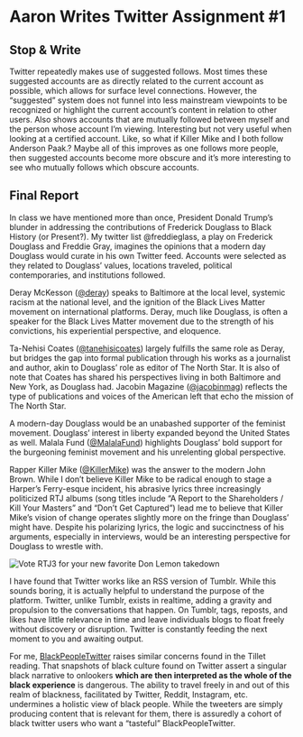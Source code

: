 

**Aaron Writes Twitter Assignment #1**
==================================

Stop & Write
----------------

Twitter repeatedly makes use of suggested follows. Most times these suggested accounts are as directly related to the current account as possible, which allows for surface level connections. However, the “suggested” system does not funnel into less mainstream viewpoints to be recognized or highlight the current account’s content in relation to other users. Also shows accounts that are mutually followed between myself and the person whose account I’m viewing. Interesting but not very useful when looking at a certified account. Like, so what if Killer Mike and I both follow Anderson Paak.? Maybe all of this improves as one follows more people, then suggested accounts become more obscure and it’s more interesting to see who mutually follows which obscure accounts.

Final Report
------------

In class we have mentioned more than once, President Donald Trump’s blunder in addressing the contributions of Frederick Douglass to Black History (or Present?). My twitter list @freddieglass, a play on Frederick Douglass and Freddie Gray, imagines the opinions that a modern day Douglass would curate in his own Twitter feed. Accounts were selected as they related to Douglass’ values, locations traveled, political contemporaries, and institutions followed.

Deray McKesson ([@deray](https://twitter.com/deray)) speaks to Baltimore at the local level, systemic racism at the national level, and the ignition of the Black Lives Matter movement on international platforms. Deray, much like Douglass, is often a speaker for the Black Lives Matter movement due to the strength of his convictions, his experiential perspective, and eloquence.

Ta-Nehisi Coates ([@tanehisicoates](https://twitter.com/tanehisicoates)) largely fulfills the same role as Deray, but bridges the gap into formal publication through his works as a journalist and author, akin to Douglass’ role as editor of The North Star. It is also of note that Coates has shared his perspectives living in both Baltimore and New York, as Douglass had.
Jacobin Magazine ([@jacobinmag](https://twitter.com/jacobinmag)) reflects the type of publications and voices of the American left that echo the mission of The North Star.

A modern-day Douglass would be an unabashed supporter of the feminist movement. Douglass’ interest in liberty expanded beyond the United States as well. Malala Fund ([@MalalaFund](https://twitter.com/MalalaFund)) highlights Douglass’ bold support for the burgeoning feminist movement and his unrelenting global perspective.

Rapper Killer Mike ([@KillerMike](https://twitter.com/KillerMike)) was the answer to the modern John Brown. While I don’t believe Killer Mike to be radical enough to stage a Harper’s Ferry-esque incident, his abrasive lyrics three increasingly politicized RTJ albums (song titles include “A Report to the Shareholders / Kill Your Masters” and “Don’t Get Captured”) lead me to believe that Killer Mike’s vision of change operates slightly more on the fringe than Douglass’ might have. Despite his polarizing lyrics, the logic and succinctness of his arguments, especially in interviews, would be an interesting perspective for Douglass to wrestle with.

![Vote RTJ3 for your new favorite Don Lemon takedown](https://i.ytimg.com/vi/1b9n0Amr9RI/maxresdefault.jpg)

I have found that Twitter works like an RSS version of Tumblr. While this sounds boring, it is actually helpful to understand the purpose of the platform. Twitter, unlike Tumblr, exists in realtime, adding a gravity and propulsion to the conversations that happen. On Tumblr, tags, reposts, and likes have little relevance in time and leave individuals blogs to float freely without discovery or disruption. Twitter is constantly feeding the next moment to you and awaiting output. 

For me, [BlackPeopleTwitter](https://www.reddit.com/r/BlackPeopleTwitter/) raises similar concerns found in the Tillet reading. That snapshots of black culture found on Twitter assert a singular black narrative to onlookers **which are then interpreted as the whole of the black experience** is dangerous. The ability to travel freely in and out of this realm of blackness, facilitated by Twitter, Reddit, Instagram, etc. undermines a holistic view of black people. While the tweeters are simply producing content that is relevant for them, there is assuredly a cohort of black twitter users who want a “tasteful” BlackPeopleTwitter. 
